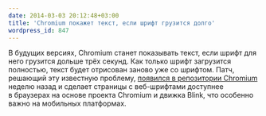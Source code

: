 ```yaml
---
date: 2014-03-03 20:12:48+03:00
title: 'Chromium покажет текст, если шрифт грузится долго'
wordpress_id: 847
---
```


В будущих версиях, Chromium станет показывать текст, если шрифт для него грузится дольше трёх секунд. Как только шрифт загрузится полностью, текст будет отрисован заново уже со шрифтом. Патч, решающий эту известную проблему, [появился в репозитории Chromium][1] неделю назад и сделает страницы с веб-шрифтами доступнее в браузерах на основе проекта Chromium и движка Blink, что особенно важно на мобильных платформах.

[1]: https://codereview.chromium.org/171823002
